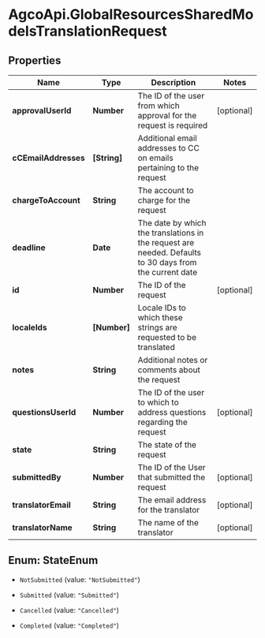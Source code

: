 # AgcoApi.GlobalResourcesSharedModelsTranslationRequest

## Properties

Name | Type | Description | Notes
------------ | ------------- | ------------- | -------------
**approvalUserId** | **Number** | The ID of the user from which approval for the request is required | [optional] 
**cCEmailAddresses** | **[String]** | Additional email addresses to CC on emails pertaining to the request | 
**chargeToAccount** | **String** | The account to charge for the request | 
**deadline** | **Date** | The date by which the translations in the request are needed. Defaults to 30 days from the current date | 
**id** | **Number** | The ID of the request | [optional] 
**localeIds** | **[Number]** | Locale IDs to which these strings are requested to be translated | 
**notes** | **String** | Additional notes or comments about the request | 
**questionsUserId** | **Number** | The ID of the user to which to address questions regarding the request | [optional] 
**state** | **String** | The state of the request | 
**submittedBy** | **Number** | The ID of the User that submitted the request | [optional] 
**translatorEmail** | **String** | The email address for the translator | [optional] 
**translatorName** | **String** | The name of the translator | [optional] 



## Enum: StateEnum


* `NotSubmitted` (value: `"NotSubmitted"`)

* `Submitted` (value: `"Submitted"`)

* `Cancelled` (value: `"Cancelled"`)

* `Completed` (value: `"Completed"`)




